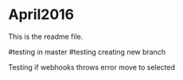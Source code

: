 # April2016
This is the readme file.

#testing in master
#testing creating new branch

Testing if webhooks throws error
move to selected
